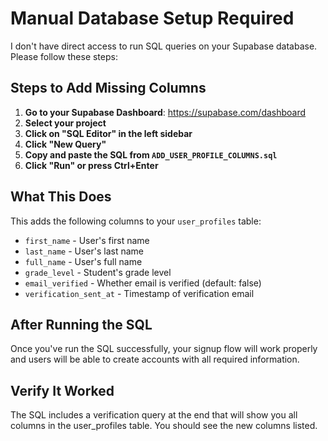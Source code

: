 # Manual Database Setup Required

I don't have direct access to run SQL queries on your Supabase database. Please follow these steps:

## Steps to Add Missing Columns

1. **Go to your Supabase Dashboard**: https://supabase.com/dashboard
2. **Select your project**
3. **Click on "SQL Editor" in the left sidebar**
4. **Click "New Query"**
5. **Copy and paste the SQL from `ADD_USER_PROFILE_COLUMNS.sql`**
6. **Click "Run" or press Ctrl+Enter**

## What This Does

This adds the following columns to your `user_profiles` table:
- `first_name` - User's first name
- `last_name` - User's last name  
- `full_name` - User's full name
- `grade_level` - Student's grade level
- `email_verified` - Whether email is verified (default: false)
- `verification_sent_at` - Timestamp of verification email

## After Running the SQL

Once you've run the SQL successfully, your signup flow will work properly and users will be able to create accounts with all required information.

## Verify It Worked

The SQL includes a verification query at the end that will show you all columns in the user_profiles table. You should see the new columns listed.
